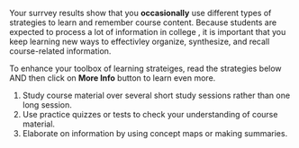 
Your surrvey results show that you **occasionally** use different types of strategies to learn and remember course content. Because students are expected to process a lot of information in college , it is important that you keep learning new ways to effectivley organize, synthesize, and recall course-related information.

To enhance your toolbox of learning strateiges, read the strategies below AND then click on **More Info** button to learn even more.

1.	Study course material over several short study sessions rather than one long session.
2.	Use practice quizzes or tests to check your understanding of course material. 
3.	Elaborate on information by using concept maps or making summaries.
